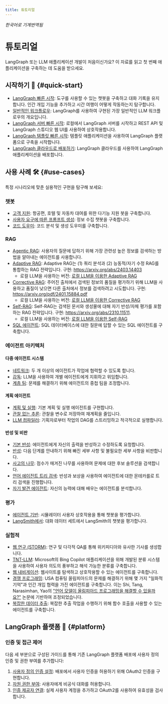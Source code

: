 ```yaml
---
title: 튜토리얼
---
```


_한국어로 기계번역됨_

# 튜토리얼

LangGraph 또는 LLM 애플리케이션 개발이 처음이신가요? 이 자료를 읽고 첫 번째 애플리케이션을 구축하는 데 도움을 받으세요.

## 시작하기 🚀 {#quick-start}

- [LangGraph 빠른 시작](introduction.ipynb): 도구를 사용할 수 있는 챗봇을 구축하고 대화 기록을 유지합니다. 인간 개입 기능을 추가하고 시간 여행이 어떻게 작동하는지 탐구합니다.
- [일반적인 워크플로우](workflows/index.md): LangGraph를 사용하여 구현된 가장 일반적인 LLM 워크플로우의 개요입니다.
- [LangGraph 서버 빠른 시작](langgraph-platform/local-server.md): 로컬에서 LangGraph 서버를 시작하고 REST API 및 LangGraph 스튜디오 웹 UI를 사용하여 상호작용합니다.
- [LangGraph 템플릿 빠른 시작](../concepts/template_applications.md): 템플릿 애플리케이션을 사용하여 LangGraph 플랫폼으로 구축을 시작합니다.
- [LangGraph 클라우드로 배포하기](../cloud/quick_start.md): LangGraph 클라우드를 사용하여 LangGraph 애플리케이션을 배포합니다.

## 사용 사례 🛠️ {#use-cases}

특정 시나리오에 맞춘 실용적인 구현을 탐구해 보세요:

### 챗봇

- [고객 지원](customer-support/customer-support.ipynb): 항공편, 호텔 및 자동차 대여를 위한 다기능 지원 봇을 구축합니다.
- [사용자 요구에 따른 프롬프트 생성](chatbots/information-gather-prompting.ipynb): 정보 수집 챗봇을 구축합니다.
- [코드 도우미](code_assistant/langgraph_code_assistant.ipynb): 코드 분석 및 생성 도우미를 구축합니다.

### RAG

- [Agentic RAG](rag/langgraph_agentic_rag.ipynb): 사용자의 질문에 답하기 위해 가장 관련성 높은 정보를 검색하는 방법을 알아내는 에이전트를 사용합니다.
- [Adaptive RAG](rag/langgraph_adaptive_rag.ipynb): Adaptive RAG는 (1) 쿼리 분석과 (2) 능동적/자기 수정 RAG를 통합하는 RAG 전략입니다. 구현: https://arxiv.org/abs/2403.14403
  - 로컬 LLM을 사용하는 버전: [로컬 LLM을 이용한 Adaptive RAG](rag/langgraph_adaptive_rag_local.ipynb)
- [Corrective RAG](rag/langgraph_crag.ipynb): 주어진 출처에서 검색된 정보의 품질을 평가하기 위해 LLM을 사용하고 품질이 낮으면 다른 출처에서 정보를 검색하려고 시도합니다. 구현: https://arxiv.org/pdf/2401.15884.pdf
  - 로컬 LLM을 사용하는 버전: [로컬 LLM을 이용한 Corrective RAG](rag/langgraph_crag_local.ipynb)
- [Self-RAG](rag/langgraph_self_rag.ipynb): Self-RAG는 검색된 문서와 생성물에 대해 자기 반성/자체 평가를 포함하는 RAG 전략입니다. 구현: https://arxiv.org/abs/2310.11511.
  - 로컬 LLM을 사용하는 버전: [로컬 LLM을 이용한 Self-RAG](rag/langgraph_self_rag_local.ipynb)
- [SQL 에이전트](sql-agent.ipynb): SQL 데이터베이스에 대한 질문에 답할 수 있는 SQL 에이전트를 구축합니다.

### 에이전트 아키텍처

#### 다중 에이전트 시스템

- [네트워크](multi_agent/multi-agent-collaboration.ipynb): 두 개 이상의 에이전트가 작업에 협력할 수 있도록 합니다.
- [감독](multi_agent/agent_supervisor.ipynb): LLM을 사용하여 개별 에이전트에게 지휘하고 위임합니다.
- [계층 팀](multi_agent/hierarchical_agent_teams.ipynb): 문제를 해결하기 위해 에이전트의 중첩 팀을 조정합니다.

#### 계획 에이전트

- [계획 및 실행](plan-and-execute/plan-and-execute.ipynb): 기본 계획 및 실행 에이전트를 구현합니다.
- [관찰 없는 추론](rewoo/rewoo.ipynb): 관찰을 변수로 저장하여 재계획을 줄입니다.
- [LLM 컴파일러](llm-compiler/LLMCompiler.ipynb): 기획자로부터 작업의 DAG를 스트리밍하고 적극적으로 실행합니다.

#### 반성 및 비판

- [기본 반성](reflection/reflection.ipynb): 에이전트에게 자신의 출력을 반성하고 수정하도록 요청합니다.
- [반성](reflexion/reflexion.ipynb): 다음 단계를 안내하기 위해 빠진 세부 사항 및 불필요한 세부 사항을 비판합니다.
- [사고의 나무](tot/tot.ipynb): 점수가 매겨진 나무를 사용하여 문제에 대한 후보 솔루션을 검색합니다.
- [언어 에이전트 트리 검색](lats/lats.ipynb): 반성과 보상을 사용하여 에이전트에 대한 몬테카를로 트리 검색을 진행합니다.
- [자기 발견 에이전트](self-discover/self-discover.ipynb): 자신의 능력에 대해 배우는 에이전트를 분석합니다.

### 평가

- [에이전트 기반](chatbot-simulation-evaluation/agent-simulation-evaluation.ipynb): 시뮬레이터 사용자 상호작용을 통해 챗봇을 평가합니다.
- [LangSmith에서](chatbot-simulation-evaluation/langsmith-agent-simulation-evaluation.ipynb): 대화 데이터 세트에서 LangSmith의 챗봇을 평가합니다.

### 실험적

- [웹 연구 (STORM)](storm/storm.ipynb): 연구 및 다각적 QA를 통해 위키피디아와 유사한 기사를 생성합니다.
- [TNT-LLM](tnt-llm/tnt-llm.ipynb): Microsoft의 Bing Copilot 애플리케이션을 위해 개발된 분류 시스템을 사용하여 사용자 의도의 풍부하고 해석 가능한 분류를 구축합니다.
- [웹 내비게이션](web-navigation/web_voyager.ipynb): 웹사이트를 탐색하고 상호작용할 수 있는 에이전트를 구축합니다.
- [경쟁 프로그래밍](usaco/usaco.ipynb): USA 컴퓨팅 올림피아드의 문제를 해결하기 위해 몇 가지 "일화적 기억"과 인간 개입 협력을 가진 에이전트를 구축합니다. 이는 Shi, Tang, Narasimhan, Yao의 ["언어 모델이 올림피아드 프로그래밍을 해결할 수 있을까요?"](https://arxiv.org/abs/2404.10952v1) 논문에 기반하여 조정되었습니다.
- [복잡한 데이터 추출](extraction/retries.ipynb): 복잡한 추출 작업을 수행하기 위해 함수 호출을 사용할 수 있는 에이전트를 구축합니다.

## LangGraph 플랫폼 🧱 {#platform}

### 인증 및 접근 제어

다음 세 부분으로 구성된 가이드를 통해 기존 LangGraph 플랫폼 배포에 사용자 정의 인증 및 권한 부여를 추가합니다:

1. [사용자 정의 인증 설정](auth/getting_started.md): 배포에서 사용자 인증을 허용하기 위해 OAuth2 인증을 구현합니다.
2. [자원 권한 부여](auth/resource_auth.md): 사용자에게 비공식 대화를 허용합니다.
3. [인증 제공자 연결](auth/add_auth_server.md): 실제 사용자 계정을 추가하고 OAuth2를 사용하여 유효성을 검사합니다.

